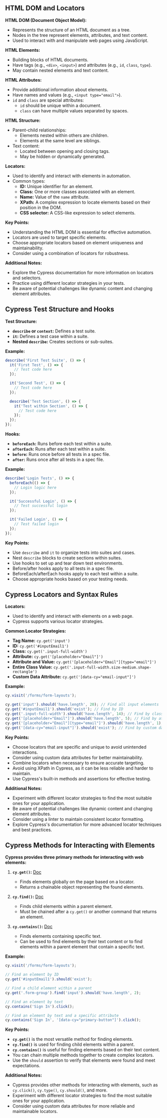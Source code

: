 ## HTML DOM and Locators

**HTML DOM (Document Object Model):**

* Represents the structure of an HTML document as a tree.
* Nodes in the tree represent elements, attributes, and text content.
* Used to interact with and manipulate web pages using JavaScript.

**HTML Elements:**

* Building blocks of HTML documents.
* Have tags (e.g., `<div>`, `<input>`) and attributes (e.g., `id`, `class`, `type`).
* May contain nested elements and text content.

**HTML Attributes:**

* Provide additional information about elements.
* Have names and values (e.g., `<input type="email">`).
* `id` and `class` are special attributes:
    * `id` should be unique within a document.
    * `class` can have multiple values separated by spaces.

**HTML Structure:**

* Parent-child relationships:
    * Elements nested within others are children.
    * Elements at the same level are siblings.
* Text content:
    * Located between opening and closing tags.
    * May be hidden or dynamically generated.

**Locators:**

* Used to identify and interact with elements in automation.
* Common types:
    * **ID:** Unique identifier for an element.
    * **Class:** One or more classes associated with an element.
    * **Name:** Value of the `name` attribute.
    * **XPath:** A complex expression to locate elements based on their position in the DOM.
    * **CSS selector:** A CSS-like expression to select elements.

**Key Points:**

* Understanding the HTML DOM is essential for effective automation.
* Locators are used to target specific elements.
* Choose appropriate locators based on element uniqueness and maintainability.
* Consider using a combination of locators for robustness.

**Additional Notes:**

* Explore the Cypress documentation for more information on locators and selectors.
* Practice using different locator strategies in your tests.
* Be aware of potential challenges like dynamic content and changing element attributes.


## Cypress Test Structure and Hooks

**Test Structure:**

* **`describe` or `context`:** Defines a test suite.
* **`it`:** Defines a test case within a suite.
* **Nested `describe`:** Creates sections or sub-suites.

**Example:**

```javascript
describe('First Test Suite', () => {
  it('First Test', () => {
    // Test code here
  });

  it('Second Test', () => {
    // Test code here
  });

  describe('Test Section', () => {
    it('Test within Section', () => {
      // Test code here
    });
  });
});
```

**Hooks:**

* **`beforeEach`:** Runs before each test within a suite.
* **`afterEach`:** Runs after each test within a suite.
* **`before`:** Runs once before all tests in a spec file.
* **`after`:** Runs once after all tests in a spec file.

**Example:**

```javascript
describe('Login Tests', () => {
  beforeEach(() => {
    // Login logic here
  });

  it('Successful Login', () => {
    // Test successful login
  });

  it('Failed Login', () => {
    // Test failed login
  });
});
```

**Key Points:**

* Use `describe` and `it` to organize tests into suites and cases.
* Nest `describe` blocks to create sections within suites.
* Use hooks to set up and tear down test environments.
* Before/after hooks apply to all tests in a spec file.
* BeforeEach/afterEach hooks apply to each test within a suite.
* Choose appropriate hooks based on your testing needs.

## Cypress Locators and Syntax Rules

**Locators:**

* Used to identify and interact with elements on a web page.
* Cypress supports various locator strategies.

**Common Locator Strategies:**

* **Tag Name:** `cy.get('input')`
* **ID:** `cy.get('#inputEmail1')`
* **Class:** `cy.get('.input-full-width')`
* **Attribute:** `cy.get('[placeholder="Email"]')`
* **Attribute and Value:** `cy.get('[placeholder="Email"][type="email"]')`
* **Entire Class Value:** `cy.get('.input-full-width.size-medium.shape-rectangle')`
* **Custom Data Attribute:** `cy.get('[data-cy="email-input"]')`

**Example:**

```javascript
cy.visit('/forms/form-layouts');

cy.get('input').should('have.length', 20); // Find all input elements
cy.get('#inputEmail1').should('exist'); // Find by ID
cy.get('.input-full-width').should('have.length', 14); // Find by class
cy.get('[placeholder="Email"]').should('have.length', 5); // Find by attribute
cy.get('[placeholder="Email"][type="email"]').should('have.length', 1); // Find by multiple attributes
cy.get('[data-cy="email-input"]').should('exist'); // Find by custom data attribute
```

**Key Points:**

* Choose locators that are specific and unique to avoid unintended interactions.
* Consider using custom data attributes for better maintainability.
* Combine locators when necessary to ensure accurate targeting.
* Avoid using XPath in Cypress, as it can be less reliable and harder to maintain.
* Use Cypress's built-in methods and assertions for effective testing.

**Additional Notes:**

* Experiment with different locator strategies to find the most suitable ones for your application.
* Be aware of potential challenges like dynamic content and changing element attributes.
* Consider using a linter to maintain consistent locator formatting.
* Explore Cypress's documentation for more advanced locator techniques and best practices.


## Cypress Methods for Interacting with Elements

**Cypress provides three primary methods for interacting with web elements:**

1. **`cy.get()`:** [Doc](https://docs.cypress.io/api/commands/get)
   * Finds elements globally on the page based on a locator.
   * Returns a chainable object representing the found elements.

2. **`cy.find()`:** [Doc](https://docs.cypress.io/api/commands/find)
   * Finds child elements within a parent element.
   * Must be chained after a `cy.get()` or another command that returns an element.

3. **`cy.contains()`:** [Doc](https://docs.cypress.io/api/commands/contains)
   * Finds elements containing specific text.
   * Can be used to find elements by their text content or to find elements within a parent element that contain a specific text.

**Example:**

```javascript
cy.visit('/forms/form-layouts');

// Find an element by ID
cy.get('#inputEmail1').should('exist');

// Find a child element within a parent
cy.get('.form-group').find('input').should('have.length', 2);

// Find an element by text
cy.contains('Sign In').click();

// Find an element by text and a specific attribute
cy.contains('Sign In', '[data-cy="primary-button"]').click();
```

**Key Points:**

* **`cy.get()`** is the most versatile method for finding elements.
* **`cy.find()`** is used for finding child elements within a parent.
* **`cy.contains()`** is useful for finding elements based on their text content.
* You can chain multiple methods together to create complex locators.
* Use the `should` assertion to verify that elements were found and meet expectations.

**Additional Notes:**

* Cypress provides other methods for interacting with elements, such as `cy.click()`, `cy.type()`, `cy.should()`, and more.
* Experiment with different locator strategies to find the most suitable ones for your application.
* Consider using custom data attributes for more reliable and maintainable locators.

